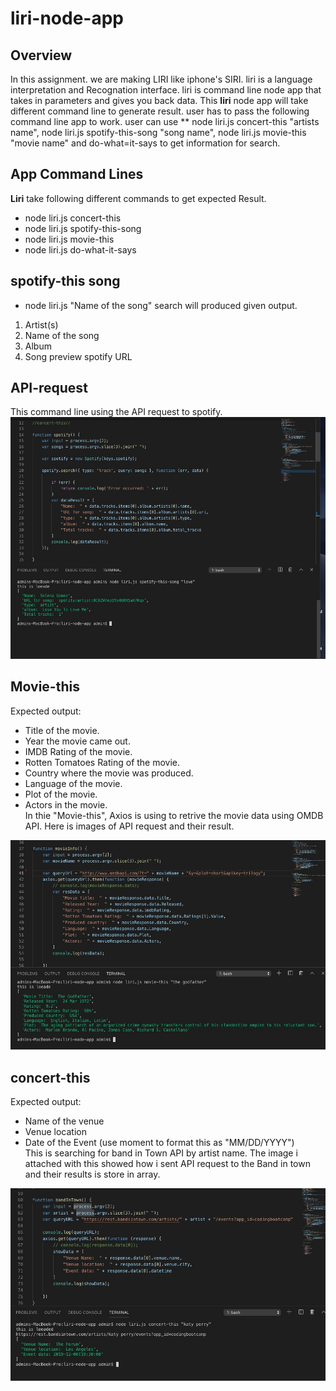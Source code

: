 # liri-node-app
## Overview
In this assignment. we are making LIRI like iphone's SIRI. liri is a language interpretation and Recognation interface. liri is command line node app that takes in parameters and gives you back data. This **liri** node app will take different command line to generate result. user has to pass the following command line app to work. user can use ** node liri.js concert-this "artists name", node liri.js spotify-this-song "song name", node liri.js movie-this "movie name" and do-what=it-says to get information for search.


## App Command Lines
**Liri** take following different commands to get expected Result.
* node liri.js concert-this
* node liri.js spotify-this-song
* node liri.js movie-this
* node liri.js do-what-it-says

## spotify-this song 
* node liri.js "Name of the song" search will produced given output.
1. Artist(s)
2. Name of the song
3. Album
4.  Song preview spotify URL
 ## API-request
 This command line using the API request to spotify.
<img src="images/Image 11-2-19 at 10.43 PM.jpg" 
alt="spotify API request and response"/>

## Movie-this
Expected output:
* Title of the movie.
* Year the movie came out.
* IMDB Rating of the movie.
* Rotten Tomatoes Rating of the movie.
* Country where the movie was produced.
* Language of the movie.
* Plot of the movie.
* Actors in the movie.<br/>
In thie "Movie-this", Axios is using to retrive the movie data using OMDB API. Here is images of API request and their result.

<img src="images/Image 11-2-19 at 10.47 PM.jpg" 
alt="Movie Response data"/>

## concert-this
Expected output:
* Name of the venue
* Venue location
* Date of the Event (use moment to format this as "MM/DD/YYYY")<br>
This is searching for band in Town API by artist name. The image i attached with this showed how i sent API request to the Band in town and their results is store in array.

<img src="images/Image 11-2-19 at 10.53 PM.jpg" 
alt="concert API call and Response data"/>



